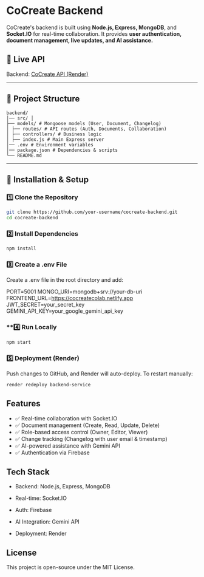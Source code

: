 # CoCreate Backend

CoCreate's backend is built using **Node.js, Express, MongoDB**, and **Socket.IO** for real-time collaboration. It provides **user authentication, document management, live updates, and AI assistance.**

## 🚀 Live API  
Backend: [CoCreate API (Render)](https://cocreate-el2b.onrender.com)  

---

## 📂 Project Structure
```
backend/ 
│── src/ │ 
├── models/ # Mongoose models (User, Document, Changelog) 
│ ├── routes/ # API routes (Auth, Documents, Collaboration) 
│ ├── controllers/ # Business logic 
│ ├── index.js # Main Express server 
│── .env # Environment variables 
│── package.json # Dependencies & scripts 
└── README.md
```

---

## 🔧 **Installation & Setup**
### **1️⃣ Clone the Repository**
```sh
git clone https://github.com/your-username/cocreate-backend.git
cd cocreate-backend
```
### **2️⃣ Install Dependencies**
```sh
npm install
```
### **3️⃣ Create a .env File**
Create a .env file in the root directory and add:

PORT=5001
MONGO_URI=mongodb+srv://your-db-uri
FRONTEND_URL=https://cocreatecolab.netlify.app
JWT_SECRET=your_secret_key
GEMINI_API_KEY=your_google_gemini_api_key
### **4️⃣ Run Locally
```sh
npm start
```
### **5️⃣ Deployment (Render)**
Push changes to GitHub, and Render will auto-deploy.
To restart manually:
```sh
render redeploy backend-service
```
## Features
* ✅ Real-time collaboration with Socket.IO
* ✅ Document management (Create, Read, Update, Delete)
* ✅ Role-based access control (Owner, Editor, Viewer)
* ✅ Change tracking (Changelog with user email & timestamp)
* ✅ AI-powered assistance with Gemini API
* ✅ Authentication via Firebase

## Tech Stack
* Backend: Node.js, Express, MongoDB

* Real-time: Socket.IO

* Auth: Firebase

* AI Integration: Gemini API

* Deployment: Render

## License
This project is open-source under the MIT License.
